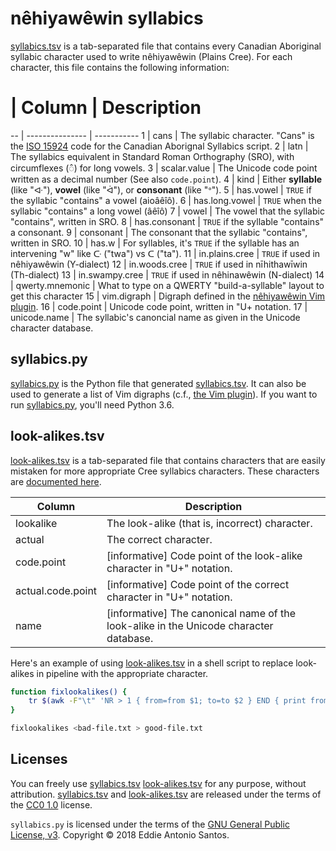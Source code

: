 nêhiyawêwin syllabics
=====================

[syllabics.tsv][] is a tab-separated file that contains
every Canadian Aboriginal syllabic character used to write nêhiyawêwin
(Plains Cree). For each character, this file contains the following
information:

#  | Column          | Description
-- | --------------- | -----------
 1 | cans            | The syllabic character. "Cans" is the [ISO 15924][] code for the Canadian Aborignal Syllabics script.
 2 | latn            | The syllabics equivalent in Standard Roman Orthography (SRO), with circumflexes (◌̂) for long vowels.
 3 | scalar.value    | The Unicode code point written as a decimal number (See also `code.point`).
 4 | kind            | Either **syllable** (like "ᐘ"), **vowel** (like "ᐋ"), or **consonant** (like "ᐤ").
 5 | has.vowel       | `TRUE` if the syllabic "contains" a vowel (aioâêîô).
 6 | has.long.vowel  | `TRUE` when the syllabic "contains" a long vowel (âêîô)
 7 | vowel           | The vowel that the syllabic "contains", written in SRO.
 8 | has.consonant   | `TRUE` if the syllable "contains" a consonant.
 9 | consonant       | The consonant that the syllabic "contains", written in SRO.
10 | has.w           | For syllables, it's `TRUE` if the syllable has an intervening "w" like ᑢ ("twa") vs ᑕ ("ta").
11 | in.plains.cree  | `TRUE` if used in nêhiyawêwin (Y-dialect)
12 | in.woods.cree   | `TRUE` if used in nīhithawīwin (Th-dialect)
13 | in.swampy.cree  | `TRUE` if used in nêhinawêwin (N-dialect)
14 | qwerty.mnemonic | What to type on a QWERTY "build-a-syllable" layout to get this character
15 | vim.digraph     | Digraph defined in the [nêhiyawêwin Vim plugin][vim-plugin].
16 | code.point      | Unicode code point, written in "U+ notation.
17 | unicode.name    | The syllabic's canoncial name as given in the Unicode character database.

[syllabics.tsv]: ./syllabics.tsv
[ISO 15924]: https://www.unicode.org/iso15924/iso15924-num.html
[vim-plugin]: https://github.com/eddieantonio/vim-nehiyawewin


syllabics.py
------------

[syllabics.py][] is the Python file that generated [syllabics.tsv][]. It
can also be used to generate a list of Vim digraphs (c.f., [the Vim
plugin][vim-plugin]). If you want to run [syllabics.py][], you'll need
Python 3.6.

[syllabics.py]: ./syllabics.py


look-alikes.tsv
---------------

[look-alikes.tsv][] is a tab-separated file that contains characters
that are easily mistaken for more appropriate Cree syllabics characters.
These characters are [documented here][crk-docs].

Column            | Description
----------------- | -----------
lookalike         | The look-alike (that is, incorrect) character.
actual            | The correct character.
code.point        | [informative] Code point of the look-alike character in "U+" notation.
actual.code.point | [informative] Code point of the correct character in "U+" notation.
name              | [informative] The canonical name of the look-alike in the Unicode character database.


Here's an example of using [look-alikes.tsv] in a shell script to replace look-alikes in pipeline with the appropriate character.

```sh
function fixlookalikes() {
    tr $(awk -F"\t" 'NR > 1 { from=from $1; to=to $2 } END { print from, to }' < look-alikes.tsv)
}

fixlookalikes <bad-file.txt > good-file.txt
```

[look-alikes.tsv]: ./look-alikes.tsv
[crk-docs]: https://crk-orthography.readthedocs.io/en/stable/#crk_orthography.syllabics2sro


Licenses
--------

You can freely use [syllabics.tsv][] [look-alikes.tsv][] for any
purpose, without attribution. [syllabics.tsv][] and [look-alikes.tsv][]
are released under the terms of the [CC0 1.0][] license.

`syllabics.py` is licensed under the terms of the [GNU General Public
License, v3][GPLv3]. Copyright © 2018 Eddie Antonio Santos.

[CC0 1.0]: https://creativecommons.org/publicdomain/zero/1.0/
[GPLv3]: ./LICENSE
